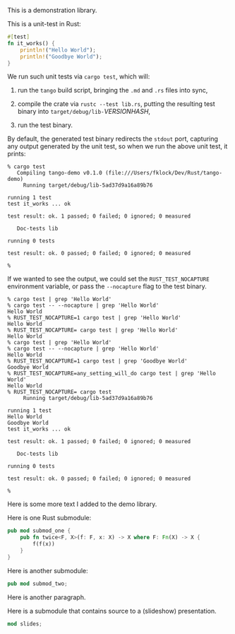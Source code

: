 This is a demonstration library.

This is a unit-test in Rust:

```rust
#[test]
fn it_works() {
    println!("Hello World");
    println!("Goodbye World");
}
```

We run such unit tests via `cargo test`, which will:

 1. run the `tango` build script, bringing the `.md` and `.rs` files
    into sync,

 2. compile the crate via `rustc --test lib.rs`, putting the resulting
    test binary into `target/debug/lib-`*VERSIONHASH*,

 3. run the test binary.

By default, the generated test binary redirects the `stdout` port,
capturing any output generated by the unit test, so when we run the
above unit test, it prints:

```text
% cargo test
   Compiling tango-demo v0.1.0 (file:///Users/fklock/Dev/Rust/tango-demo)
     Running target/debug/lib-5ad37d9a16a89b76

running 1 test
test it_works ... ok

test result: ok. 1 passed; 0 failed; 0 ignored; 0 measured

   Doc-tests lib

running 0 tests

test result: ok. 0 passed; 0 failed; 0 ignored; 0 measured

%
```

If we wanted to see the output, we could set the `RUST_TEST_NOCAPTURE`
environment variable, or pass the `--nocapture` flag to the test
binary.

```text
% cargo test | grep 'Hello World'
% cargo test -- --nocapture | grep 'Hello World'
Hello World
% RUST_TEST_NOCAPTURE=1 cargo test | grep 'Hello World'
Hello World
% RUST_TEST_NOCAPTURE= cargo test | grep 'Hello World'
Hello World
% cargo test | grep 'Hello World'
% cargo test -- --nocapture | grep 'Hello World'
Hello World
% RUST_TEST_NOCAPTURE=1 cargo test | grep 'Goodbye World'
Goodbye World
% RUST_TEST_NOCAPTURE=any_setting_will_do cargo test | grep 'Hello World'
Hello World
% RUST_TEST_NOCAPTURE= cargo test
     Running target/debug/lib-5ad37d9a16a89b76

running 1 test
Hello World
Goodbye World
test it_works ... ok

test result: ok. 1 passed; 0 failed; 0 ignored; 0 measured

   Doc-tests lib

running 0 tests

test result: ok. 0 passed; 0 failed; 0 ignored; 0 measured

%
```

Here is some more text I added to the demo library.

Here is one Rust submodule:

```rust
pub mod submod_one {
	pub fn twice<F, X>(f: F, x: X) -> X where F: Fn(X) -> X {
		f(f(x))
	}
}
```

Here is another submodule:

```rust
pub mod submod_two;
```

Here is another paragraph.

Here is a submodule that contains source to a (slideshow) presentation.

```rust
mod slides;
```
